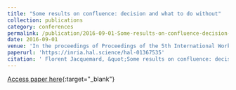 ```yaml
---
title: "Some results on confluence: decision and what to do without"
collection: publications
category: conferences
permalink: /publication/2016-09-01-Some-results-on-confluence-decision-and-what-to-do-without
date: 2016-09-01
venue: 'In the proceedings of Proceedings of the 5th International Workshop on Confluence'
paperurl: 'https://inria.hal.science/hal-01367535'
citation: ' Florent Jacquemard, &quot;Some results on confluence: decision and what to do without.&quot; In the proceedings of Proceedings of the 5th International Workshop on Confluence, 2016.'
---
```

[Access paper here](https://inria.hal.science/hal-01367535){:target="_blank"}
